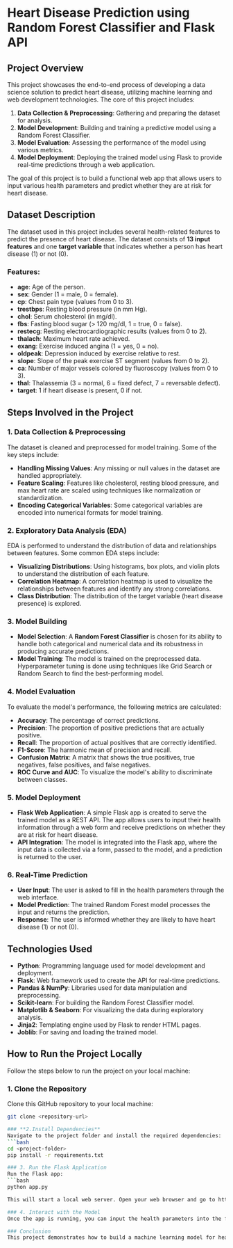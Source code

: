 # Heart Disease Prediction using Random Forest Classifier and Flask API

## Project Overview

This project showcases the end-to-end process of developing a data science solution to predict heart disease, utilizing machine learning and web development technologies. The core of this project includes:

1. **Data Collection & Preprocessing**: Gathering and preparing the dataset for analysis.
2. **Model Development**: Building and training a predictive model using a Random Forest Classifier.
3. **Model Evaluation**: Assessing the performance of the model using various metrics.
4. **Model Deployment**: Deploying the trained model using Flask to provide real-time predictions through a web application.

The goal of this project is to build a functional web app that allows users to input various health parameters and predict whether they are at risk for heart disease.

## Dataset Description

The dataset used in this project includes several health-related features to predict the presence of heart disease. The dataset consists of **13 input features** and one **target variable** that indicates whether a person has heart disease (1) or not (0).

### Features:

- **age**: Age of the person.
- **sex**: Gender (1 = male, 0 = female).
- **cp**: Chest pain type (values from 0 to 3).
- **trestbps**: Resting blood pressure (in mm Hg).
- **chol**: Serum cholesterol (in mg/dl).
- **fbs**: Fasting blood sugar (> 120 mg/dl, 1 = true, 0 = false).
- **restecg**: Resting electrocardiographic results (values from 0 to 2).
- **thalach**: Maximum heart rate achieved.
- **exang**: Exercise induced angina (1 = yes, 0 = no).
- **oldpeak**: Depression induced by exercise relative to rest.
- **slope**: Slope of the peak exercise ST segment (values from 0 to 2).
- **ca**: Number of major vessels colored by fluoroscopy (values from 0 to 3).
- **thal**: Thalassemia (3 = normal, 6 = fixed defect, 7 = reversable defect).
- **target**: 1 if heart disease is present, 0 if not.

## Steps Involved in the Project

### 1. Data Collection & Preprocessing

The dataset is cleaned and preprocessed for model training. Some of the key steps include:
- **Handling Missing Values**: Any missing or null values in the dataset are handled appropriately.
- **Feature Scaling**: Features like cholesterol, resting blood pressure, and max heart rate are scaled using techniques like normalization or standardization.
- **Encoding Categorical Variables**: Some categorical variables are encoded into numerical formats for model training.

### 2. Exploratory Data Analysis (EDA)

EDA is performed to understand the distribution of data and relationships between features. Some common EDA steps include:
- **Visualizing Distributions**: Using histograms, box plots, and violin plots to understand the distribution of each feature.
- **Correlation Heatmap**: A correlation heatmap is used to visualize the relationships between features and identify any strong correlations.
- **Class Distribution**: The distribution of the target variable (heart disease presence) is explored.

### 3. Model Building

- **Model Selection**: A **Random Forest Classifier** is chosen for its ability to handle both categorical and numerical data and its robustness in producing accurate predictions.
- **Model Training**: The model is trained on the preprocessed data. Hyperparameter tuning is done using techniques like Grid Search or Random Search to find the best-performing model.
  
### 4. Model Evaluation

To evaluate the model's performance, the following metrics are calculated:
- **Accuracy**: The percentage of correct predictions.
- **Precision**: The proportion of positive predictions that are actually positive.
- **Recall**: The proportion of actual positives that are correctly identified.
- **F1-Score**: The harmonic mean of precision and recall.
- **Confusion Matrix**: A matrix that shows the true positives, true negatives, false positives, and false negatives.
- **ROC Curve and AUC**: To visualize the model's ability to discriminate between classes.

### 5. Model Deployment

- **Flask Web Application**: A simple Flask app is created to serve the trained model as a REST API. The app allows users to input their health information through a web form and receive predictions on whether they are at risk for heart disease.
- **API Integration**: The model is integrated into the Flask app, where the input data is collected via a form, passed to the model, and a prediction is returned to the user.

### 6. Real-Time Prediction

- **User Input**: The user is asked to fill in the health parameters through the web interface.
- **Model Prediction**: The trained Random Forest model processes the input and returns the prediction.
- **Response**: The user is informed whether they are likely to have heart disease (1) or not (0).

## Technologies Used

- **Python**: Programming language used for model development and deployment.
- **Flask**: Web framework used to create the API for real-time predictions.
- **Pandas & NumPy**: Libraries used for data manipulation and preprocessing.
- **Scikit-learn**: For building the Random Forest Classifier model.
- **Matplotlib & Seaborn**: For visualizing the data during exploratory analysis.
- **Jinja2**: Templating engine used by Flask to render HTML pages.
- **Joblib**: For saving and loading the trained model.

## How to Run the Project Locally

Follow the steps below to run the project on your local machine:

### 1. Clone the Repository
Clone this GitHub repository to your local machine:
```bash
git clone <repository-url> 

### **2.Install Dependencies**
Navigate to the project folder and install the required dependencies:
```bash
cd <project-folder>
pip install -r requirements.txt

### 3. Run the Flask Application
Run the Flask app:
```bash
python app.py

This will start a local web server. Open your web browser and go to http://127.0.0.1:5000 to see the app in action.

### 4. Interact with the Model
Once the app is running, you can input the health parameters into the form and submit it to receive predictions.

### Conclusion
This project demonstrates how to build a machine learning model for heart disease prediction and deploy it using Flask. The Random Forest model provides a solid foundation for making predictions based on user inputs. By deploying the model as a web application, it is made accessible to anyone who wants to check their risk for heart disease based on the given parameters.
